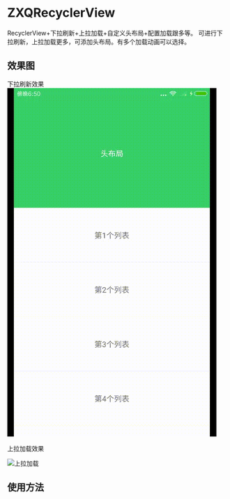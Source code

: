 # ZXQRecyclerView
RecyclerView+下拉刷新+上拉加载+自定义头布局+配置加载跟多等。
可进行下拉刷新，上拉加载更多，可添加头布局。有多个加载动画可以选择。

## 效果图

下拉刷新效果
![](https://github.com/qq516633632/ZXQRecyclerView/blob/master/img/device-2018-04-04-185046.gif '下拉刷新')

上拉加载效果

![](https://github.com/qq516633632/ZXQRecyclerView/blob/master/img/device-2018-04-04-205643 '上拉加载')

## 使用方法



